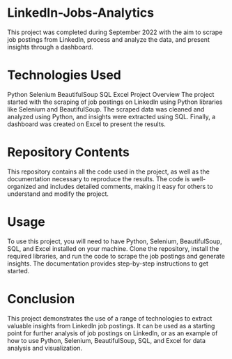 # LinkedIn-Jobs-Analytics

This project was completed during September 2022 with the aim to scrape job postings from LinkedIn, process and analyze the data, and present insights through a dashboard.

# Technologies Used

Python
Selenium
BeautifulSoup
SQL
Excel
Project Overview
The project started with the scraping of job postings on LinkedIn using Python libraries like Selenium and BeautifulSoup. The scraped data was cleaned and analyzed using Python, and insights were extracted using SQL. Finally, a dashboard was created on Excel to present the results.

# Repository Contents

This repository contains all the code used in the project, as well as the documentation necessary to reproduce the results. The code is well-organized and includes detailed comments, making it easy for others to understand and modify the project.

# Usage

To use this project, you will need to have Python, Selenium, BeautifulSoup, SQL, and Excel installed on your machine. Clone the repository, install the required libraries, and run the code to scrape the job postings and generate insights. The documentation provides step-by-step instructions to get started.

# Conclusion

This project demonstrates the use of a range of technologies to extract valuable insights from LinkedIn job postings. It can be used as a starting point for further analysis of job postings on LinkedIn, or as an example of how to use Python, Selenium, BeautifulSoup, SQL, and Excel for data analysis and visualization.

